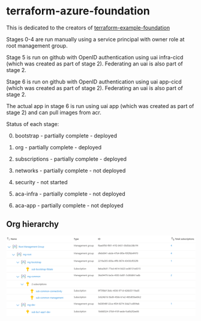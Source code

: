 # terraform-azure-foundation

This is dedicated to the creators of [terraform-example-foundation](https://github.com/terraform-google-modules/terraform-example-foundation)

Stages 0-4 are run manually using a service principal with owner role at root management group. 

Stage 5 is run on github with OpenID authentication using uai infra-cicd (which was created as part of stage 2). Federating an uai is also part of stage 2.

Stage 6 is run on github with OpenID authentication using uai app-cicd (which was created as part of stage 2). Federating an uai is also part of stage 2.

The actual app in stage 6 is run using uai app (which was created as part of stage 2) and can pull images from acr.

Status of each stage:

0. bootstrap - partially complete - deployed

1. org - partially complete - deployed

2. subscriptions - partially complete - deployed

3. networks - partially complete - not deployed

4. security - not started

5. aca-infra - partially complete - not deployed

6. aca-app - partially complete - not deployed

## Org hierarchy

![Alt text](images/image.png)
